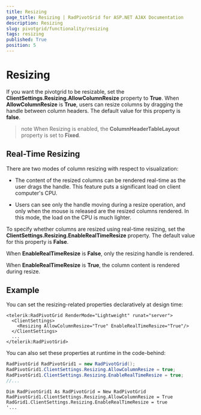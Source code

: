 ```yaml
---
title: Resizing
page_title: Resizing | RadPivotGrid for ASP.NET AJAX Documentation
description: Resizing
slug: pivotgrid/functionality/resizing
tags: resizing
published: True
position: 5
---
```


# Resizing

If you want the pivotgrid to be resizable, set the **ClientSettings.Resizing.AllowColumnResize** property to **True**. When **AllowColumnResize** is **True**, users can resize columns by dragging the handle between column headers. The default value for this property is **false**.

>note When Resizing is enabled, the **ColumnHeaderTableLayout** property is set to **Fixed**.
>

## Real-Time Resizing

There are two modes of column resizing with respect to visualization:

* The content of the resized columns can be rendered real-time as the user drags the handle. This feature puts a significant load on client computer's CPU.

* Users can see only the handle moving during a resize operation, and only when the mouse is released are the resized columns rendered. In this mode, the load on the CPU is much lighter.

To specify whether columns are resized using real-time resizing, set the **ClientSettings.Resizing.EnableRealTimeResize** property. The default value for this property is **False**.

When **EnableRealTimeResize** is **False**, only the resizing handle is rendered.

When **EnableRealTimeResize** is **True**, the column content is rendered during resize.


## Example

You can set the resizing-related properties declaratively at design time:

````ASP.NET
<telerik:RadPivotGrid RenderMode="Lightweight" runat="server">
  <ClientSettings>
    <Resizing AllowColumnResize="True" EnableRealTimeResize="True"/>
  </ClientSettings>
  ...
</telerik:RadPivotGrid>
````

You can also set these properties at runtime in the code-behind:


````C#
RadPivotGrid RadPivotGrid1 = new RadPivotGrid();
RadPivotGrid1.ClientSettings.Resizing.AllowColumnResize = true;
RadPivotGrid1.ClientSettings.Resizing.EnableRealTimeResize = true;
//...			
````
````VB
Dim RadPivotGrid1 As RadPivotGrid = New RadPivotGrid
RadPivotGrid1.ClientSettings.Resizing.AllowColumnResize = True
RadGrid1.ClientSettings.Resizing.EnableRealTimeResize = true
'...

````



